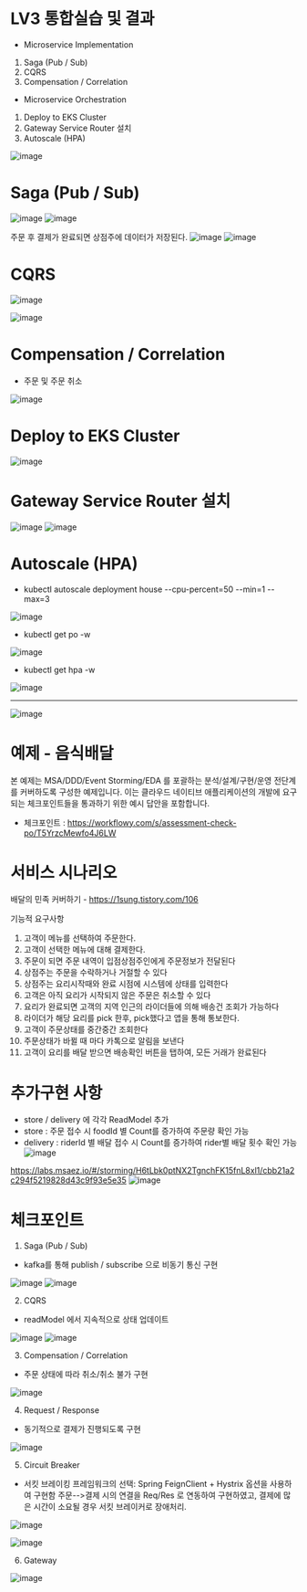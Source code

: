 # LV3 통합실습 및 결과
- Microservice Implementation
1. Saga (Pub / Sub)
2. CQRS
3. Compensation / Correlation

- Microservice Orchestration
1. Deploy to EKS Cluster
2. Gateway Service Router 설치
3. Autoscale (HPA)

![image](https://user-images.githubusercontent.com/117624181/203246967-dccd2e13-74f4-412c-98fe-5aace4166634.png)

# Saga (Pub / Sub)

![image](https://user-images.githubusercontent.com/117624181/218950476-e135c76b-da69-4180-9a61-a39c2772ff97.png)
![image](https://user-images.githubusercontent.com/117624181/218945273-84f230ee-b0a5-482b-a062-e23d8b050611.png)

주문 후 결제가 완료되면 상점주에 데이터가 저장된다.
![image](https://user-images.githubusercontent.com/117624181/218940874-c614449e-01f9-4963-af64-f6e41ff7562e.png)
![image](https://user-images.githubusercontent.com/117624181/218941026-cf9070ad-204b-4589-b503-a4ee74c748c9.png)

# CQRS

![image](https://user-images.githubusercontent.com/117624181/218945748-646e6209-ebe8-4ce9-9b4b-889459f78c3e.png)

![image](https://user-images.githubusercontent.com/117624181/218946069-212d1fad-baa0-4bb9-8918-1edf4cabeba9.png)

# Compensation / Correlation

- 주문 및 주문 취소

![image](https://user-images.githubusercontent.com/117624181/218946304-e9d89070-0b82-491d-8652-ffc3b1afc723.png)

# Deploy to EKS Cluster

![image](https://user-images.githubusercontent.com/117624181/218948764-67dabe0f-73cd-4e13-8b6c-f15c19367917.png)


# Gateway Service Router 설치

![image](https://user-images.githubusercontent.com/117624181/218946447-d2e0dcea-137c-4235-9275-8542af549708.png)
![image](https://user-images.githubusercontent.com/117624181/218948912-29d095e0-1840-4b00-9887-81e1dfb9d5f2.png)


# Autoscale (HPA)

- kubectl autoscale deployment house --cpu-percent=50 --min=1 --max=3

![image](https://user-images.githubusercontent.com/117624181/218947415-215b60d2-10ad-4e7f-a817-55357a829a3f.png)

- kubectl get po -w

![image](https://user-images.githubusercontent.com/117624181/218947905-c9f3718c-d396-4776-bf11-a79a4802e139.png)

- kubectl get hpa -w

![image](https://user-images.githubusercontent.com/117624181/218947940-edcf40f5-72c5-4537-a20f-b7e37b3d828c.png)



--------------------------------------------------------------------------------------------------------------

![image](https://user-images.githubusercontent.com/487999/79708354-29074a80-82fa-11ea-80df-0db3962fb453.png)

# 예제 - 음식배달

본 예제는 MSA/DDD/Event Storming/EDA 를 포괄하는 분석/설계/구현/운영 전단계를 커버하도록 구성한 예제입니다.
이는 클라우드 네이티브 애플리케이션의 개발에 요구되는 체크포인트들을 통과하기 위한 예시 답안을 포함합니다.
- 체크포인트 : https://workflowy.com/s/assessment-check-po/T5YrzcMewfo4J6LW

# 서비스 시나리오

배달의 민족 커버하기 - https://1sung.tistory.com/106

기능적 요구사항
1. 고객이 메뉴를 선택하여 주문한다.
1. 고객이 선택한 메뉴에 대해 결제한다.
1. 주문이 되면 주문 내역이 입점상점주인에게 주문정보가 전달된다
1. 상점주는 주문을 수락하거나 거절할 수 있다
1. 상점주는 요리시작때와 완료 시점에 시스템에 상태를 입력한다
1. 고객은 아직 요리가 시작되지 않은 주문은 취소할 수 있다
1. 요리가 완료되면 고객의 지역 인근의 라이더들에 의해 배송건 조회가 가능하다
1. 라이더가 해당 요리를 pick 한후, pick했다고 앱을 통해 통보한다.
1. 고객이 주문상태를 중간중간 조회한다
1. 주문상태가 바뀔 때 마다 카톡으로 알림을 보낸다
1. 고객이 요리를 배달 받으면 배송확인 버튼을 탭하여, 모든 거래가 완료된다

# 추가구현 사항
- store / delivery 에 각각 ReadModel 추가
- store : 주문 접수 시 foodId 별 Count를 증가하여 주문량 확인 가능
- delivery : riderId 별 배달 접수 시 Count를 증가하여 rider별 배달 횟수 확인 가능
![image](https://user-images.githubusercontent.com/117624181/203259582-715ebc3e-0bf3-4c3d-ad9b-29bb24eb3670.png)

https://labs.msaez.io/#/storming/H6tLbk0ptNX2TgnchFK15fnL8xl1/cbb21a2c294f5219828d43c9f93e5e35
![image](https://user-images.githubusercontent.com/117624181/203246967-dccd2e13-74f4-412c-98fe-5aace4166634.png)

# 체크포인트

1. Saga (Pub / Sub)
- kafka를 통해 publish / subscribe 으로 비동기 통신 구현

![image](https://user-images.githubusercontent.com/117624181/203247498-03b6cae2-5b0d-43a3-b77a-c6a559507cb1.png)
![image](https://user-images.githubusercontent.com/117624181/203247565-866eb166-751e-41e5-aef2-8012471907e4.png)


2. CQRS
- readModel 에서 지속적으로 상태 업데이트

![image](https://user-images.githubusercontent.com/117624181/203249105-4397f6a1-859c-4342-87d7-3778897cbb2f.png)
![image](https://user-images.githubusercontent.com/117624181/203249058-b58fab7c-df93-4a86-aba5-fd685e86d1b5.png)

3. Compensation / Correlation
- 주문 상태에 따라 취소/취소 불가 구현

![image](https://user-images.githubusercontent.com/117624181/203258212-9c6b9d41-59cc-4994-b0c7-cb31678439d0.png)


4. Request / Response
- 동기적으로 결제가 진행되도록 구현

![image](https://user-images.githubusercontent.com/117624181/203249339-5c6b4406-5fd7-4885-989e-b9fd270d56b3.png)

5. Circuit Breaker
- 서킷 브레이킹 프레임워크의 선택: Spring FeignClient + Hystrix 옵션을 사용하여 구현함
주문-->결제 시의 연결을 Req/Res 로 연동하여 구현하였고, 결제에 많은 시간이 소요될 경우 서킷 브레이커로 장애처리.

![image](https://user-images.githubusercontent.com/117624181/203254371-4a9bc2a4-5cd8-4414-9069-3ed1759db1d4.png)

![image](https://user-images.githubusercontent.com/117624181/203254333-71e8baaa-f0a8-409e-8e8c-d75106da613e.png)


6. Gateway 

![image](https://user-images.githubusercontent.com/117624181/203249487-c73153bd-3ac6-4f16-a206-f95e316f688b.png)


